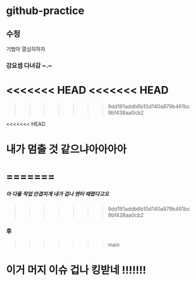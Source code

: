 # github-practice

## 수정

기범아 열심히하자

### 강요셉 다녀감 ~.~

<<<<<<< HEAD
<<<<<<< HEAD
=======
>>>>>>> 9dd191addb6b10d140a979b461bc9bf438aa0cb2




<<<<<<< HEAD


















# 내가 멈출 것 같으냐아아아아
=======
=======
##### 아 다들 작업 안겹치게 내가 겁나 엔터 때렸다고오

>>>>>>> 9dd191addb6b10d140a979b461bc9bf438aa0cb2
### 후
>>>>>>> main








# 이거 머지 이슈 겁나 킹받네 !!!!!!!